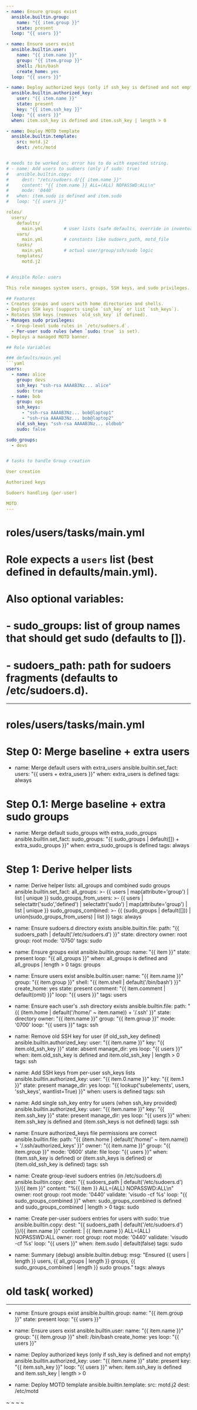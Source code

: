 ```yaml
---
- name: Ensure groups exist
  ansible.builtin.group:
    name: "{{ item.group }}"
    state: present
  loop: "{{ users }}"

- name: Ensure users exist
  ansible.builtin.user:
    name: "{{ item.name }}"
    group: "{{ item.group }}"
    shell: /bin/bash
    create_home: yes
  loop: "{{ users }}"

- name: Deploy authorized keys (only if ssh_key is defined and not empty)
  ansible.builtin.authorized_key:
    user: "{{ item.name }}"
    state: present
    key: "{{ item.ssh_key }}"
  loop: "{{ users }}"
  when: item.ssh_key is defined and item.ssh_key | length > 0

- name: Deploy MOTD template
  ansible.builtin.template:
    src: motd.j2
    dest: /etc/motd


# needs to be worked on; error has to do with expected string.
# - name: Add users to sudoers (only if sudo: true)
#   ansible.builtin.copy:
#     dest: "/etc/sudoers.d/{{ item.name }}"
#     content: "{{ item.name }} ALL=(ALL) NOPASSWD:ALL\n"
#     mode: '0440'
#   when: item.sudo is defined and item.sudo
#   loop: "{{ users }}"

roles/
  users/
    defaults/
      main.yml        # user lists (safe defaults, override in inventory/Tower)
    vars/
      main.yml        # constants like sudoers_path, motd_file
    tasks/
      main.yml        # actual user/group/ssh/sudo logic
    templates/
      motd.j2


# Ansible Role: users

This role manages system users, groups, SSH keys, and sudo privileges.

## Features
- Creates groups and users with home directories and shells.
- Deploys SSH keys (supports single `ssh_key` or list `ssh_keys`).
- Rotates SSH keys (removes `old_ssh_key` if defined).
- Manages sudo privileges:
  - Group-level sudo rules in `/etc/sudoers.d`.
  - Per-user sudo rules (when `sudo: true` is set).
- Deploys a managed MOTD banner.

## Role Variables

### defaults/main.yml
```yaml
users:
  - name: alice
    group: devs
    ssh_key: "ssh-rsa AAAAB3Nz... alice"
    sudo: true
  - name: bob
    group: ops
    ssh_keys:
      - "ssh-rsa AAAAB3Nz... bob@laptop1"
      - "ssh-rsa AAAAB3Nz... bob@laptop2"
    old_ssh_key: "ssh-rsa AAAAB3Nz... oldbob"
    sudo: false

sudo_groups:
  - devs


# tasks to handle Group creation

User creation

Authorized keys

Sudoers handling (per-user)

MOTD
---
```

# roles/users/tasks/main.yml
# Role expects a `users` list (best defined in defaults/main.yml).
# Also optional variables:
# - sudo_groups: list of group names that should get sudo (defaults to []).
# - sudoers_path: path for sudoers fragments (defaults to /etc/sudoers.d).


---
# roles/users/tasks/main.yml

# Step 0: Merge baseline + extra users
- name: Merge default users with extra_users
  ansible.builtin.set_fact:
    users: "{{ users + extra_users }}"
  when: extra_users is defined
  tags: always

# Step 0.1: Merge baseline + extra sudo groups
- name: Merge default sudo_groups with extra_sudo_groups
  ansible.builtin.set_fact:
    sudo_groups: "{{ sudo_groups | default([]) + extra_sudo_groups }}"
  when: extra_sudo_groups is defined
  tags: always

# Step 1: Derive helper lists
- name: Derive helper lists: all_groups and combined sudo groups
  ansible.builtin.set_fact:
    all_groups: >-
      {{ users | map(attribute='group') | list | unique }}
    sudo_groups_from_users: >-
      {{ users | selectattr('sudo','defined') | selectattr('sudo') | map(attribute='group') | list | unique }}
    sudo_groups_combined: >-
      {{ (sudo_groups | default([])) | union(sudo_groups_from_users) | list }}
  tags: always





- name: Ensure sudoers.d directory exists
  ansible.builtin.file:
    path: "{{ sudoers_path | default('/etc/sudoers.d') }}"
    state: directory
    owner: root
    group: root
    mode: '0750'
  tags: sudo

- name: Ensure groups exist
  ansible.builtin.group:
    name: "{{ item }}"
    state: present
  loop: "{{ all_groups }}"
  when: all_groups is defined and all_groups | length > 0
  tags: groups

- name: Ensure users exist
  ansible.builtin.user:
    name: "{{ item.name }}"
    group: "{{ item.group }}"
    shell: "{{ item.shell | default('/bin/bash') }}"
    create_home: yes
    state: present
    comment: "{{ item.comment | default(omit) }}"
  loop: "{{ users }}"
  tags: users

- name: Ensure each user's .ssh directory exists
  ansible.builtin.file:
    path: "{{ (item.home | default('/home/' ~ item.name)) + '/.ssh' }}"
    state: directory
    owner: "{{ item.name }}"
    group: "{{ item.group }}"
    mode: '0700'
  loop: "{{ users }}"
  tags: ssh

- name: Remove old SSH key for user (if old_ssh_key defined)
  ansible.builtin.authorized_key:
    user: "{{ item.name }}"
    key: "{{ item.old_ssh_key }}"
    state: absent
    manage_dir: yes
  loop: "{{ users }}"
  when: item.old_ssh_key is defined and item.old_ssh_key | length > 0
  tags: ssh

- name: Add SSH keys from per-user ssh_keys lists
  ansible.builtin.authorized_key:
    user: "{{ item.0.name }}"
    key: "{{ item.1 }}"
    state: present
    manage_dir: yes
  loop: "{{ lookup('subelements', users, 'ssh_keys', wantlist=True) }}"
  when: users is defined
  tags: ssh

- name: Add single ssh_key entry for users (when ssh_key provided)
  ansible.builtin.authorized_key:
    user: "{{ item.name }}"
    key: "{{ item.ssh_key }}"
    state: present
    manage_dir: yes
  loop: "{{ users }}"
  when: item.ssh_key is defined and (item.ssh_keys is not defined)
  tags: ssh

- name: Ensure authorized_keys file permissions are correct
  ansible.builtin.file:
    path: "{{ (item.home | default('/home/' ~ item.name)) + '/.ssh/authorized_keys' }}"
    owner: "{{ item.name }}"
    group: "{{ item.group }}"
    mode: '0600'
    state: file
  loop: "{{ users }}"
  when: (item.ssh_key is defined) or (item.ssh_keys is defined) or (item.old_ssh_key is defined)
  tags: ssh

- name: Create group-level sudoers entries (in /etc/sudoers.d)
  ansible.builtin.copy:
    dest: "{{ sudoers_path | default('/etc/sudoers.d') }}/{{ item }}"
    content: "%{{ item }} ALL=(ALL) NOPASSWD:ALL\n"
    owner: root
    group: root
    mode: '0440'
    validate: 'visudo -cf %s'
  loop: "{{ sudo_groups_combined }}"
  when: sudo_groups_combined is defined and sudo_groups_combined | length > 0
  tags: sudo

- name: Create per-user sudoers entries for users with sudo: true
  ansible.builtin.copy:
    dest: "{{ sudoers_path | default('/etc/sudoers.d') }}/{{ item.name }}"
    content: |
      {{ item.name }} ALL=(ALL) NOPASSWD:ALL
    owner: root
    group: root
    mode: '0440'
    validate: 'visudo -cf %s'
  loop: "{{ users }}"
  when: item.sudo | default(false)
  tags: sudo


- name: Summary (debug)
  ansible.builtin.debug:
    msg: "Ensured {{ users | length }} users, {{ all_groups | length }} groups, {{ sudo_groups_combined | length }} sudo groups."
  tags: always


# old task( worked)
---
- name: Ensure groups exist
  ansible.builtin.group:
    name: "{{ item.group }}"
    state: present
  loop: "{{ users }}"

- name: Ensure users exist
  ansible.builtin.user:
    name: "{{ item.name }}"
    group: "{{ item.group }}"
    shell: /bin/bash
    create_home: yes
  loop: "{{ users }}"

- name: Deploy authorized keys (only if ssh_key is defined and not empty)
  ansible.builtin.authorized_key:
    user: "{{ item.name }}"
    state: present
    key: "{{ item.ssh_key }}"
  loop: "{{ users }}"
  when: item.ssh_key is defined and item.ssh_key | length > 0

- name: Deploy MOTD template
  ansible.builtin.template:
    src: motd.j2
    dest: /etc/motd


~
~
~
~